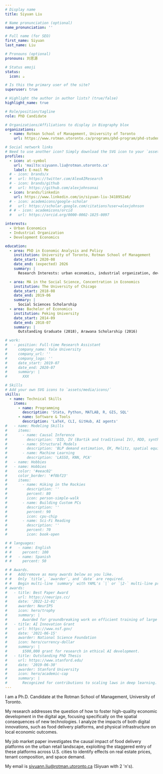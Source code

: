 ```yaml
---
# Display name
title: Siyuan Liu

# Name pronunciation (optional)
name_pronunciation: ''

# Full name (for SEO)
first_name: Siyuan
last_name: Liu

# Pronouns (optional)
pronouns: 刘思源

# Status emoji
status:
  icon: ☕

# Is this the primary user of the site?
superuser: true

# Highlight the author in author lists? (true/false)
highlight_name: true

# Role/position/tagline
role: PhD Candidate

# Organizations/Affiliations to display in Biography blox
organizations:
  - name: Rotman School of Management, University of Toronto
    url: https://www.rotman.utoronto.ca/programs/phd-program/phd-student-profiles/siyuan-liu/

# Social network links
# Need to use another icon? Simply download the SVG icon to your `assets/media/icons/` folder.
profiles:
  - icon: at-symbol
    url: 'mailto:siyuann.liu@rotman.utoronto.ca'
    label: E-mail Me
  # - icon: brands/x
  #   url: https://twitter.com/AlexAIResearch
  # - icon: brands/github
  #   url: https://github.com/alexjohnsonai
  - icon: brands/linkedin
    url: https://www.linkedin.com/in/siyuan-liu-3418952a6/
  # - icon: academicons/google-scholar
  #   url: https://scholar.google.com/citations?user=alexjohnson
  # # - icon: academicons/orcid
  #   url: https://orcid.org/0000-0002-1825-0097

interests:
  - Urban Economics
  - Industrial Organization
  - Development Economics

education:
  - area: PhD in Economic Analysis and Policy
    institution: University of Toronto, Rotman School of Management
    date_start: 2020-08
    date_end: (expected) 2026
    summary: |
      Research Interests: urban economics, industrial organization, development economics

  - area: MA in the Social Science, Concentration in Economics
    institution: The University of Chicago
    date_start: 2018-08
    date_end: 2019-06
    summary: |
      Social Sciences Scholarship
  - area: Bachelor of Economics
    institution: Peking University
    date_start: 2014-09
    date_end: 2018-07
    summary: |
      Outstanding Graduate (2018), Arawana Scholarship (2016)

# work:
#   - position: Full-time Research Assistant
#     company_name: Yale University
#     company_url: ''
#     company_logo: ''
#     date_start: 2019-07
#     date_end: 2020-07
#     summary: |
#       XXX

# Skills
# Add your own SVG icons to `assets/media/icons/`
skills:
  - name: Technical Skills
    items:
      - name: Programming
        description: 'Stata, Python, MATLAB, R, GIS, SQL'
      - name: Software & Tools
        description: 'LaTeX, CLI, GitHub, AI agents'
#   - name: Modeling Skills
#     items:
#       - name: Causal Inference
#         description: 'DID, IV (Bartik and traditional IV), RDD, synthetic control, Heckman two-stages'
#       - name: Structural Models
#         description: 'BLP demand estimation, EK, Melitz, spatial equilibrium and sorting'
#       - name: Machine Learning
#         description: 'LASSO, KNN, PCA'
#   - name: Hobbies
#   - name: Hobbies
#     color: '#eeac02'
#     color_border: '#f0bf23'
#     items:
#       - name: Hiking in the Rockies
#         description: ''
#         percent: 80
#         icon: person-simple-walk
#       - name: Building Custom PCs
#         description: ''
#         percent: 90
#         icon: cpu-chip
#       - name: Sci-Fi Reading
#         description: ''
#         percent: 70
#         icon: book-open

# # languages:
# #   - name: English
# #     percent: 100
# #   - name: Spanish
# #     percent: 50

# # Awards.
# #   Add/remove as many awards below as you like.
# #   Only `title`, `awarder`, and `date` are required.
# #   Begin multi-line `summary` with YAML's `|` or `|2-` multi-line prefix and indent 2 spaces below.
# awards:
#   - title: Best Paper Award
#     url: https://neurips.cc/
#     date: '2022-12-01'
#     awarder: NeurIPS
#     icon: hero/trophy
#     summary: |
#       Awarded for groundbreaking work on efficient training of large models.
#   - title: AI Innovation Grant
#     url: https://www.nsf.gov/
#     date: '2021-06-15'
#     awarder: National Science Foundation
#     icon: hero/currency-dollar
#     summary: |
#       $500,000 grant for research in ethical AI development.
#   - title: Outstanding PhD Thesis
#     url: https://www.stanford.edu/
#     date: '2019-06-30'
#     awarder: Stanford University
#     icon: hero/academic-cap
#     summary: |
#       Recognized for contributions to scaling laws in deep learning.
---
```


I am a Ph.D. Candidate at the Rotman School of Management, University of Toronto. 

My research addresses the question of how to foster high-quality economic development in the digital age, focusing specifically on the spatial consequences of new technologies. I analyze the impacts of both digital innovations, such as food delivery platforms, and physical infrastructure on local economic outcomes.
<!-- I am particularly interested in how online platforms reshape urban real estate markets. My work also examines how improvements in transportation infrastructure and deregulation influence firm dynamics and structural transformation, with a focus on developing economies. -->

My job market paper investigates the causal impact of food delivery platforms on the urban retail landscape, exploiting the staggered entry of these platforms across U.S. cities to identify effects on real estate prices, tenant composition, and space demand.

<!-- Prior to my doctoral studies, I received my bachelor's degrees in economics from Peking University, and my master's degree in social sciences from the University of Chicago. -->

My email is siyuann.liu@rotman.utoronto.ca (Siyuan with 2 'n's).
